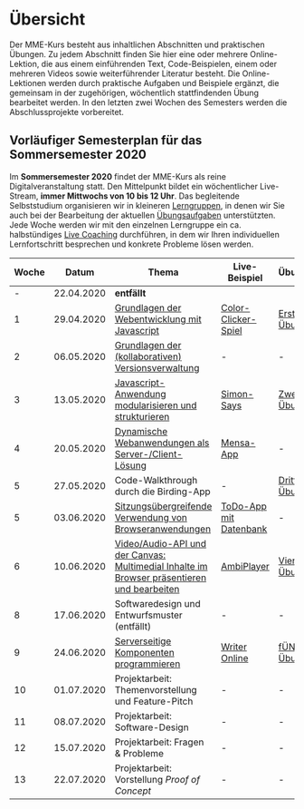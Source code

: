 # Übersicht <!-- {docsify-ignore-all} -->

Der MME-Kurs besteht aus inhaltlichen Abschnitten und praktischen Übungen. Zu jedem Abschnitt finden Sie hier eine oder mehrere Online-Lektion, die aus einem einführenden Text, Code-Beispielen, einem oder mehreren Videos sowie weiterführender Literatur besteht. Die Online-Lektionen werden durch praktische Aufgaben und Beispiele ergänzt, die gemeinsam in der zugehörigen, wöchentlich stattfindenden Übung bearbeitet werden. In den letzten zwei Wochen des Semesters werden die Abschlussprojekte vorbereitet. 

## Vorläufiger Semesterplan für das Sommersemester 2020

Im **Sommersemester 2020** findet der MME-Kurs als reine Digitalveranstaltung statt. Den Mittelpunkt bildet ein wöchentlicher Live-Stream, **immer Mittwochs von 10 bis 12 Uhr**. Das begleitende Selbststudium organisieren wir in kleineren [Lerngruppen](./00-Class-Introduction/study-groups), in denen wir Sie auch bei der Bearbeitung der aktuellen [Übungsaufgaben](../Aufgaben) unterstützten. Jede Woche werden wir mit den einzelnen Lerngruppe ein ca. halbstündiges [Live Coaching](./00-Class-Introduction/study-groups#coaching) durchführen, in dem wir Ihren individuellen Lernfortschritt besprechen und konkrete Probleme lösen werden.

| Woche | Datum | Thema | Live-Beispiel | Übungsaufgabe |
|---|-------|-------|---------------|---------------|
|-| 22.04.2020 | **entfällt** | | |
|1| 29.04.2020 | [Grundlagen der Webentwicklung mit Javascript](./01-Basics) | [Color-Clicker-Spiel](../Demos/simple-color-clicker.md)  | [Erste Übungsaufgabe](../Aufgaben/SS20-01-Klopapierrechner) |
|2| 06.05.2020 | [Grundlagen der (kollaborativen) Versionsverwaltung](./02-Version-Control) | - | - |
|3| 13.05.2020 | [Javascript-Anwendung modularisieren und strukturieren](./03-Anwendungen-modularisieren) | [Simon-Says](../Demos/simon-says.md) | [Zweite Übungsaufgabe](../Aufgaben/SS20-02-Birding-App) |
|4| 20.05.2020 | [Dynamische Webanwendungen als Server-/Client-Lösung](./04-Server-Client-Kommunikation) | [Mensa-App](../Demos/mensa-app.md) | - |
|5| 27.05.2020 | Code-Walkthrough durch die Birding-App | - | [Dritte Übungsaufgabe](../Aufgaben/SS20-03-Countdown) |
|5| 03.06.2020 | [Sitzungsübergreifende Verwendung von Browseranwendungen](./05-Daten-im-Browser-persistieren) | [ToDo-App mit Datenbank](../Demos/todo-list-db.md) | - |
|6| 10.06.2020 | [Video/Audio-API und der Canvas: Multimedial Inhalte im Browser präsentieren und bearbeiten](./06-Audio-Video-und-der-Canvas) | [AmbiPlayer](../Demos/ambi-player.md) | [Vierte Übungsaufgabe](../Aufgaben/SS20-04-Video-Assistant) |
|8| 17.06.2020 | Softwaredesign und Entwurfsmuster (entfällt) | - | - |
|9| 24.06.2020 | [Serverseitige Komponenten programmieren](./07-Javascript-ausserhalb-des-Browsers) | [Writer Online](../Demos/writer-online.md) | [fÜNFTE Übungsaufgabe](../Aufgaben/SS20-05-PomodoroTimer) |
|10| 01.07.2020 | Projektarbeit: Themenvorstellung und Feature-Pitch | - | - |
|11| 08.07.2020 | Projektarbeit: Software-Design | - | - |
|12| 15.07.2020 | Projektarbeit: Fragen & Probleme | - | - |
|13| 22.07.2020 | Projektarbeit: Vorstellung *Proof of Concept*| - | - |